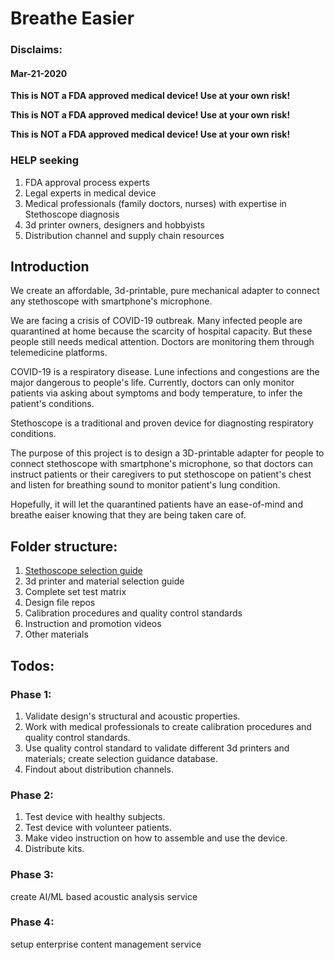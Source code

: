 # Breathe Easier

### Disclaims:
#### Mar-21-2020 
**This is NOT a FDA approved medical device! Use at your own risk!**

**This is NOT a FDA approved medical device! Use at your own risk!**

**This is NOT a FDA approved medical device! Use at your own risk!**

### HELP seeking
1. FDA approval process experts
2. Legal experts in medical device
3. Medical professionals (family doctors, nurses) with expertise in Stethoscope diagnosis
4. 3d printer owners, designers and hobbyists
5. Distribution channel and supply chain resources


## Introduction
We create an affordable, 3d-printable, pure mechanical adapter to connect any stethoscope with smartphone's microphone.

We are facing a crisis of COVID-19 outbreak. Many infected people are quarantined at home because the scarcity of hospital capacity. But these people still needs medical attention. Doctors are monitoring them through telemedicine platforms.

COVID-19 is a respiratory disease. Lune infections and congestions are the major dangerous to people's life. Currently, doctors can only monitor patients via asking about symptoms and body temperature, to infer the patient's conditions. 

Stethoscope is a traditional and proven device for diagnosting respiratory conditions.

The purpose of this project is to design a 3D-printable adapter for people to connect stethoscope with smartphone's microphone, so that doctors can instruct patients or their caregivers to put stethoscope on patient's chest and listen for breathing sound to monitor patient's lung condition. 

Hopefully, it will let the quarantined patients have an ease-of-mind and breathe eaiser knowing that they are being taken care of.


## Folder structure:
1. [Stethoscope selection guide](stethoscope_selection_guide.md)
2. 3d printer and material selection guide
3. Complete set test matrix
4. Design file repos
5. Calibration procedures and quality control standards
6. Instruction and promotion videos
7. Other materials


## Todos:
### Phase 1:
1. Validate design's structural and acoustic properties.
2. Work with medical professionals to create calibration procedures and quality control standards.
3. Use quality control standard to validate different 3d printers and materials; create selection guidance database. 
4. Findout about distribution channels. 

### Phase 2:
1. Test device with healthy subjects. 
2. Test device with volunteer patients.
3. Make video instruction on how to assemble and use the device.
4. Distribute kits.

### Phase 3:
create AI/ML based acoustic analysis service

### Phase 4:
setup enterprise content management service
